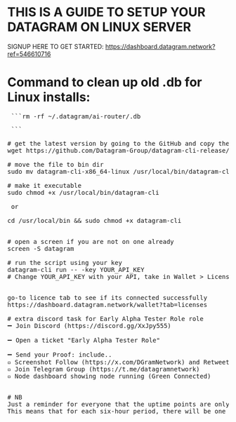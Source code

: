 # THIS IS A GUIDE TO SETUP YOUR DATAGRAM ON LINUX SERVER




SIGNUP HERE TO GET STARTED: https://dashboard.datagram.network?ref=546610716


# Command to clean up old .db for Linux installs:
<pre> ```rm -rf ~/.datagram/ai-router/.db<pre> ```

# get the latest version by going to the GitHub and copy the direct link of the latest release, then download using wget 
wget https://github.com/Datagram-Group/datagram-cli-release/releases/download/1.1.4/datagram-cli-x86_64-linux

# move the file to bin dir
sudo mv datagram-cli-x86_64-linux /usr/local/bin/datagram-cli

# make it executable 
sudo chmod +x /usr/local/bin/datagram-cli
 
 or 

cd /usr/local/bin && sudo chmod +x datagram-cli


# open a screen if you are not on one already 
screen -S datagram

# run the script using your key
datagram-cli run -- -key YOUR_API_KEY
# Change YOUR_API_KEY with your API, take in Wallet > Licenses > Key


go-to licence tab to see if its connected successfully
https://dashboard.datagram.network/wallet?tab=licenses

# extra discord task for Early Alpha Tester Role role
➖ Join Discord (https://discord.gg/XxJpy555)

➖ Open a ticket "Early Alpha Tester Role"

➖ Send your Proof: include..
▫️ Screenshot Follow (https://x.com/DGramNetwork) and Retweet (https://x.com/DGramNetwork/status/1932786372613734602)
▫️ Join Telegram Group (https://t.me/datagramnetwork)
▫️ Node dashboard showing node running (Green Connected)


# NB
Just a reminder for everyone that the uptime points are only distributed every six hours or so on-average, with four check-in points on-chain per day. The time at which this happens for your individual node is randomized so that there isn't chain congestion with everyone hitting the chain at the same time. 
This means that for each six-hour period, there will be one distribution of uptime points for your node SOMEWHERE in that six hour window. Hypothetically, you could have the first uptime in minute 1 of your first six-hour window and minute 360 of your second window, meaning that you could have no points showing up for almost 12 hours. 
